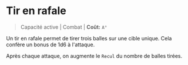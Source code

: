 # Tir en rafale

> Capacité active \| Combat \| **Coût:** `A°`

Un tir en rafale permet de tirer trois balles sur une cible unique. Cela confère un bonus de 1d6 à l'attaque.

Après chaque attaque, on augmente le `Recul` du nombre de balles tirées.

